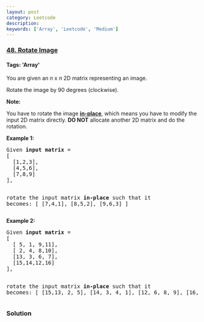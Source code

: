 ```yaml
---
layout: post
category: Leetcode
description: 
keywords: ['Array', 'Leetcode', 'Medium']
---
```

### [48. Rotate Image](https://leetcode.com/problems/rotate-image)

#### Tags: 'Array'

<div class="content__u3I1 question-content__JfgR"><div><p>You are given an <em>n</em> x <em>n</em> 2D matrix representing an image.</p>
<p>Rotate the image by 90 degrees (clockwise).</p>
<p><strong>Note:</strong></p>
<p>You have to rotate the image <a href="https://en.wikipedia.org/wiki/In-place_algorithm" target="_blank"><strong>in-place</strong></a>, which means you have to modify the input 2D matrix directly. <strong>DO NOT</strong> allocate another 2D matrix and do the rotation.</p>
<p><strong>Example 1:</strong></p>
<pre>Given <strong>input matrix</strong> = 
[
  [1,2,3],
  [4,5,6],
  [7,8,9]
],

rotate the input matrix <strong>in-place</strong> such that it becomes:
[
  [7,4,1],
  [8,5,2],
  [9,6,3]
]
</pre>
<p><strong>Example 2:</strong></p>
<pre>Given <strong>input matrix</strong> =
[
  [ 5, 1, 9,11],
  [ 2, 4, 8,10],
  [13, 3, 6, 7],
  [15,14,12,16]
], 

rotate the input matrix <strong>in-place</strong> such that it becomes:
[
  [15,13, 2, 5],
  [14, 3, 4, 1],
  [12, 6, 8, 9],
  [16, 7,10,11]
]
</pre>
</div></div>

### Solution
